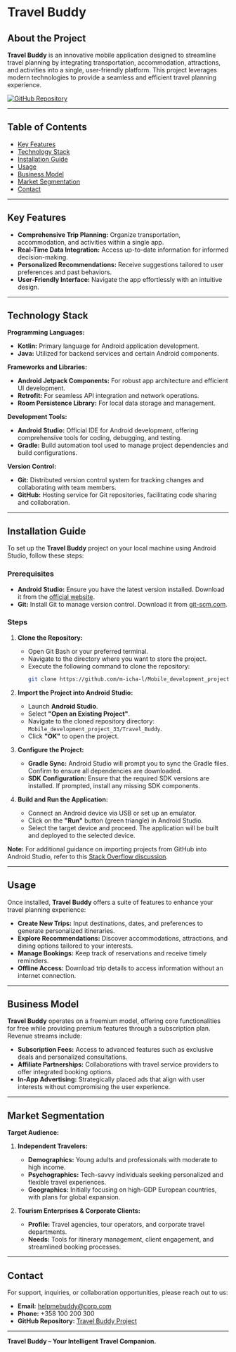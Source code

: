 # Travel Buddy

## About the Project
**Travel Buddy** is an innovative mobile application designed to streamline travel planning by integrating transportation, accommodation, attractions, and activities into a single, user-friendly platform. This project leverages modern technologies to provide a seamless and efficient travel planning experience.

[![GitHub Repository](https://img.shields.io/badge/GitHub-Repository-blue?style=for-the-badge&logo=github)](https://github.com/m-icha-l/Mobile_development_project_33/tree/main/Travel_Buddy)

---

## Table of Contents
- [Key Features](#key-features)
- [Technology Stack](#technology-stack)
- [Installation Guide](#installation-guide)
- [Usage](#usage)
- [Business Model](#business-model)
- [Market Segmentation](#market-segmentation)
- [Contact](#contact)

---

## Key Features
- **Comprehensive Trip Planning:** Organize transportation, accommodation, and activities within a single app.
- **Real-Time Data Integration:** Access up-to-date information for informed decision-making.
- **Personalized Recommendations:** Receive suggestions tailored to user preferences and past behaviors.
- **User-Friendly Interface:** Navigate the app effortlessly with an intuitive design.

---

## Technology Stack
**Programming Languages:**
- **Kotlin:** Primary language for Android application development.
- **Java:** Utilized for backend services and certain Android components.

**Frameworks and Libraries:**
- **Android Jetpack Components:** For robust app architecture and efficient UI development.
- **Retrofit:** For seamless API integration and network operations.
- **Room Persistence Library:** For local data storage and management.

**Development Tools:**
- **Android Studio:** Official IDE for Android development, offering comprehensive tools for coding, debugging, and testing.
- **Gradle:** Build automation tool used to manage project dependencies and build configurations.

**Version Control:**
- **Git:** Distributed version control system for tracking changes and collaborating with team members.
- **GitHub:** Hosting service for Git repositories, facilitating code sharing and collaboration.

---

## Installation Guide
To set up the **Travel Buddy** project on your local machine using Android Studio, follow these steps:

### Prerequisites
- **Android Studio:** Ensure you have the latest version installed. Download it from the [official website](https://developer.android.com/studio).
- **Git:** Install Git to manage version control. Download it from [git-scm.com](https://git-scm.com/).

### Steps

1. **Clone the Repository:**
   - Open Git Bash or your preferred terminal.
   - Navigate to the directory where you want to store the project.
   - Execute the following command to clone the repository:
     ```bash
     git clone https://github.com/m-icha-l/Mobile_development_project_33.git
     ```

2. **Import the Project into Android Studio:**
   - Launch **Android Studio**.
   - Select **"Open an Existing Project"**.
   - Navigate to the cloned repository directory: `Mobile_development_project_33/Travel_Buddy`.
   - Click **"OK"** to open the project.

3. **Configure the Project:**
   - **Gradle Sync:** Android Studio will prompt you to sync the Gradle files. Confirm to ensure all dependencies are downloaded.
   - **SDK Configuration:** Ensure that the required SDK versions are installed. If prompted, install any missing SDK components.

4. **Build and Run the Application:**
   - Connect an Android device via USB or set up an emulator.
   - Click on the **"Run"** button (green triangle) in Android Studio.
   - Select the target device and proceed. The application will be built and deployed to the selected device.

**Note:** For additional guidance on importing projects from GitHub into Android Studio, refer to this [Stack Overflow discussion](https://stackoverflow.com/questions/25348339/how-to-import-an-existing-project-from-github-into-android-studio).

---

## Usage
Once installed, **Travel Buddy** offers a suite of features to enhance your travel planning experience:

- **Create New Trips:** Input destinations, dates, and preferences to generate personalized itineraries.
- **Explore Recommendations:** Discover accommodations, attractions, and dining options tailored to your interests.
- **Manage Bookings:** Keep track of reservations and receive timely reminders.
- **Offline Access:** Download trip details to access information without an internet connection.

---

## Business Model
**Travel Buddy** operates on a freemium model, offering core functionalities for free while providing premium features through a subscription plan. Revenue streams include:

- **Subscription Fees:** Access to advanced features such as exclusive deals and personalized consultations.
- **Affiliate Partnerships:** Collaborations with travel service providers to offer integrated booking options.
- **In-App Advertising:** Strategically placed ads that align with user interests without compromising the user experience.

---

## Market Segmentation
**Target Audience:**

1. **Independent Travelers:**
   - **Demographics:** Young adults and professionals with moderate to high income.
   - **Psychographics:** Tech-savvy individuals seeking personalized and flexible travel experiences.
   - **Geographics:** Initially focusing on high-GDP European countries, with plans for global expansion.

2. **Tourism Enterprises & Corporate Clients:**
   - **Profile:** Travel agencies, tour operators, and corporate travel departments.
   - **Needs:** Tools for itinerary management, client engagement, and streamlined booking processes.

---

## Contact
For support, inquiries, or collaboration opportunities, please reach out to us:

- **Email:** helpmebuddy@corp.com
- **Phone:** +358 100 200 300
- **GitHub Repository:** [Travel Buddy Project](https://github.com/m-icha-l/Mobile_development_project_33)

---

**Travel Buddy – Your Intelligent Travel Companion.**
